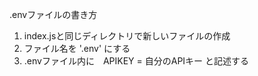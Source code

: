 .envファイルの書き方
1. index.jsと同じディレクトリで新しいファイルの作成
2. ファイル名を '.env' にする
3. .envファイル内に　APIKEY = 自分のAPIキー と記述する
